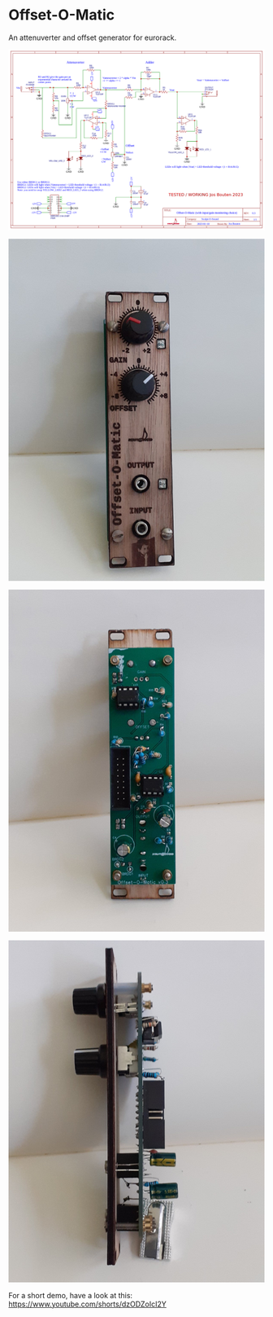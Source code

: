 # Offset-O-Matic

An attenuverter and offset generator for eurorack.

![Offset-O-Matic v0.3](Schematic_Offset-O-Matic_v0.3_tested_working.png)

![Offset-O-Matic](20230603_170352.jpg)

![Offset-O-Matic](20230603_170411.jpg)

![Offset-O-Matic](20230603_170504.jpg)

For a short demo, have a look at this: https://www.youtube.com/shorts/dzODZoIcI2Y
